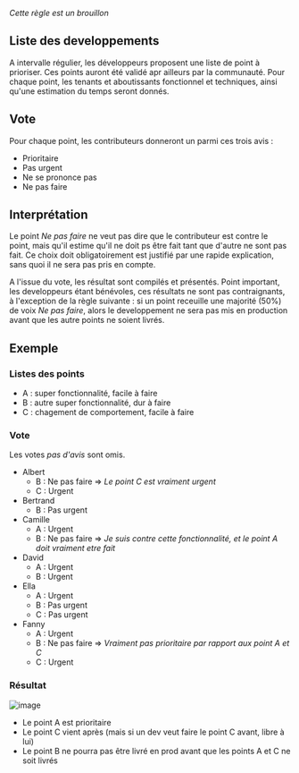 *Cette règle est un brouillon*

## Liste des developpements
A intervalle régulier, les développeurs proposent une liste de point à prioriser. Ces points auront été validé apr ailleurs par la communauté. Pour chaque point, les tenants et aboutissants fonctionnel et techniques, ainsi qu'une estimation du temps seront donnés.

## Vote
Pour chaque point, les contributeurs donneront un parmi ces trois avis :

* Prioritaire
* Pas urgent
* Ne se prononce pas
* Ne pas faire

## Interprétation
Le point *Ne pas faire* ne veut pas dire que le contributeur est contre le point, mais qu'il estime qu'il ne doit ps être fait tant que d'autre ne sont pas fait. Ce choix doit obligatoirement est justifié par une rapide explication, sans quoi il ne sera pas pris en compte.

A l'issue du vote, les résultat sont compilés et présentés. Point important, les developpeurs étant bénévoles, ces résultats ne sont pas contraignants, à l'exception de la règle suivante : si un point receuille une majorité (50%) de voix *Ne pas faire*, alors le developpement ne sera pas mis en production avant que les autre points ne soient livrés.

## Exemple

### Listes des points

* A : super fonctionnalité, facile à faire
* B : autre super fonctionnalité, dur à faire
* C : chagement de comportement, facile à faire

### Vote

Les votes *pas d'avis* sont omis.

* Albert
  * B : Ne pas faire => *Le point C est vraiment urgent*
  * C : Urgent
* Bertrand
  * B : Pas urgent
* Camille
  * A : Urgent
  * B : Ne pas faire => *Je suis contre cette fonctionnalité, et le point A doit vraiment etre fait*
* David
  * A : Urgent
  * B : Urgent
* Ella
  * A : Urgent
  * B : Pas urgent
  * C : Pas urgent
* Fanny
  * A : Urgent
  * B : Ne pas faire => *Vraiment pas prioritaire par rapport aux point A et C*
  * C : Urgent

### Résultat 
![image](https://cloud.githubusercontent.com/assets/11915659/26049869/e0576304-395c-11e7-8acb-ac7a2ad53d25.png)

* Le point A est prioritaire
* Le point C vient après (mais si un dev veut faire le point C avant, libre à lui)
* Le point B ne pourra pas être livré en prod avant que les points A et C ne soit livrés
